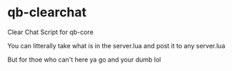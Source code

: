 # qb-clearchat

Clear Chat Script for qb-core

You can litterally take what is in the server.lua and post it to any server.lua

But for thoe who can't here ya go and your dumb lol